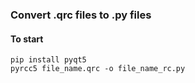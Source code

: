 ### Convert .qrc files to .py files
#### To start
```
pip install pyqt5
pyrcc5 file_name.qrc -o file_name_rc.py
```
